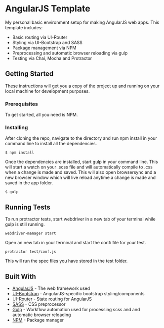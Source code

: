 # AngularJS Template

My personal basic environment setup for making AngularJS web apps. This template includes:
* Basic routing via UI-Router
* Styling via UI-Bootstrap and SASS
* Package management via NPM
* Preprocessing and automatic browser reloading via gulp
* Testing via Chai, Mocha and Protractor

## Getting Started

These instructions will get you a copy of the project up and running on your local machine for development purposes.

### Prerequisites

To get started, all you need is NPM.

### Installing

After cloning the repo, navigate to the directory and run npm install in your command line to install all the dependencies.

```
$ npm install
```

Once the dependencies are installed, start gulp in your command line. This will start a watch on your .scss file and will automatically compile to .css when a change is made and saved. This will also open browsersync and a new browser window which will live reload anytime a change is made and saved in the app folder.

```
$ gulp
```

## Running Tests
To run protractor tests, start webdriver in a new tab of your terminal while gulp is still running.

```
webdriver-manager start
```

Open an new tab in your terminal and start the confi file for your test.

```
protractor test/conf.js
```

This will run the spec files you have stored in the test folder.

## Built With

* [AngularJS](https://angularjs.org/) - The web framework used
* [UI-Bootstrap](https://angular-ui.github.io/bootstrap/) - AngularJS-specific bootstrap styling/components
* [UI-Router](https://ui-router.github.io/ng1/) - State routing for AngularJS
* [SASS](https://sass-lang.com/) - CSS preprocessor
* [Gulp](https://gulpjs.com/) - Workflow automation used for processing scss and and automatic browser reloading
* [NPM](https://www.npmjs.com/) - Package manager
